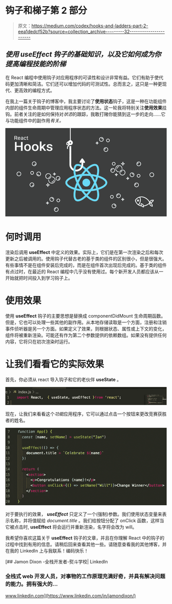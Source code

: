 # 钩子和梯子第 2 部分

> 原文：<https://medium.com/codex/hooks-and-ladders-part-2-eea1dedcf52b?source=collection_archive---------32----------------------->

## *使用 useEffect 钩子的基础知识，以及它如何成为你提高编程技能的阶梯*

在 React 编程中使用钩子对应用程序的可读性和设计非常有益。它们有助于使代码更加清晰和简洁。它们还可以增加代码的可测试性。总而言之，这只是一种更现代、更高效的编程方式。

在我上一篇关于钩子的博客中，我主要讨论了**使用状态**钩子，这是一种在功能组件内部的组件生命周期中管理应用程序状态的方法。这一轮我将特别关注**使用效果**挂钩。前者关注的是如何保持对*状态*的跟踪，我敢打赌你能猜到这一步的走向……它与功能组件中的副作用*有关。*

![](img/44cad335e20a86dcb6c411add9dd2b97.png)

# 何时调用

渲染后调用 **useEffect** 中定义的效果。实际上，它们是在第一次渲染之后和每次更新之后被调用的。使用钩子代替古老的基于类的组件的区别很小，但是很强大。有些事情不是在组件安装后完成的，而是在组件首次出现后完成的。基于类的组件有点过时，在最近的 React 编程中几乎没有使用过。每个新开发人员都应该从一开始就把时间投入到学习钩子上。

# 使用效果

使用 **useEffect** 钩子的主要思想是替换成 componentDidMount 生命周期函数。但是，它也可以处理一些其他的副作用。从本地存储读取是一个方面，注册和注销事件侦听器是另一个方面。如果定义了效果，则根据状态、属性或上下文的变化，组件将被重新渲染。可能还有作为第二个参数提供的依赖数组。如果没有提供任何内容，它将只在初次渲染时运行。

# 让我们看看它的实际效果

首先，你必须从 react 导入钩子和它的老伙伴 **useState** 。

![](img/c34f5284bb53f6efd322073686e9e888.png)

现在，让我们来看看这个*功能*应用程序，它可以通过点击一个按钮来更改竞赛获胜者的姓名。

![](img/3fc41820063fead9d172350106caf445.png)

对于要执行的效果， ***useEffect*** 只定义了一个(强制)参数。我们使用状态变量来表示名称，并将值赋给 *document.title* 。我们给按钮分配了 onClick 函数，这样当它被点击时, **useEffect** 将会运行并重新渲染，名字将会改为 will。

我希望你喜欢这篇关于 **useEffect** 钩子的文章，并且在你理解 React 中的钩子的过程中找到有用的信息。请稍后回来查看其他一些。请随意查看我的其他博客，并在我的 LinkedIn 上与我联系！编码快乐！

[](https://www.linkedin.com/in/jamondixon/) [## Jamon Dixon -全栈开发者-熨斗学校| LinkedIn

### 全栈式 web 开发人员，对事物的工作原理充满好奇，并具有解决问题的能力。拥有强大的…

www.linkedin.com](https://www.linkedin.com/in/jamondixon/)